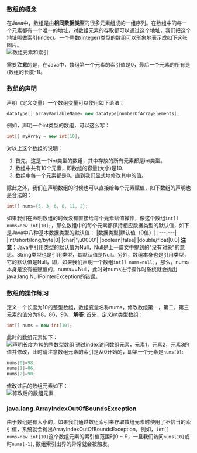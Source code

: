 ### 数组的概念
在Java中，数组是由**相同数据类型**的很多元素组成的一组序列。在数组中的每一个元素都有一个唯一的地址，对数组元素的存取都可以通过这个地址，我们把这个地址叫做索引(index)。一个整数(integer)类型的数组可以形象地表示成如下这张图片。  
![数组元素和索引](https://upload-images.jianshu.io/upload_images/5761673-0b32abde264f9827.png?imageMogr2/auto-orient/strip%7CimageView2/2/w/1240)

需要**注意**的是，在Java中，数组第一个元素的索引值是0，最后一个元素的所有是(数组的长度-1)。

### 数组的声明
声明（定义变量）一个数组变量可以使用如下语法：
```java
datatype[] arrayVariableName= new datatype[numberOfArrayElements];
```
例如，声明一个int类型的数组，可以这么写：
```java
int[] myArray = new int[10];
```
对以上这个数组的说明：
1. 首先，这是一个int类型的数组，其中存放的所有元素都是int类型。
2. 数组中共有10个元素，即数组的容量(大小)是10.
3. 数组中每一个元素都是0。直到我们显式地修改其中的值。

除此之外，我们在声明数组的时候也可以直接给每个元素赋值，如下数组的声明也是合法的：

```java
int[] nums={5, 3, 6, 8, 11, 2};
```

如果我们在声明数组的时候没有直接给每个元素赋值操作，像这个数组`int[] nums=new int[10];`，那么数组中的每个元素都保持相应数据类型的默认值，如下是Java中八种基本数据类型的默认值：
|数据类型|默认值（0值）|
|---|---|
|int/short/long/byte|0|
|char|'\u0000'|
|boolean|false|
|double/float|0.0|
**注意**：Java中引用类型的默认值为Null，Null是上一篇文中提到的"没有对象"的意思。String类型也是引用类型，其默认值是Null。另外，数组本身也是引用类型，它的默认值是Null，即，如果我们声明一个数组`int[] nums=null;`，那么，nums本身是没有被赋值的，nums==Null，此时对nums进行操作时系统就会抛出java.lang.NullPointerException的错误。

### 数组的操作练习
定义一个长度为10的整型数组，数组变量名称nums，修改数组第一，第二，第三元素的值分为98，86，90。
**解答**:
首先，定义int类型数组：
```java
int[] nums = new int[10];
```
此时的数组元素如下：  
![声明长度为10的整数型数组](https://upload-images.jianshu.io/upload_images/5761673-28da4ff8e4a877b5.png?imageMogr2/auto-orient/strip%7CimageView2/2/w/1240)
通过index访问数组元素，元素1，元素2，元素3的值并修改，此时请注意数组元素的索引是从0开始的，即第一个元素是`nums[0]`:
```java
nums[0]=98;
nums[1]=86;
nums[2]=90;
```
修改过后的数组元素如下：  
![修改后的数组元素](https://upload-images.jianshu.io/upload_images/5761673-fd2afd1f565d533c.png?imageMogr2/auto-orient/strip%7CimageView2/2/w/1240)
### java.lang.ArrayIndexOutOfBoundsException
由于数组是有大小的，如果我们通过数组索引来存取数组元素时使用了不恰当的索引值，系统就会抛出ArrayIndexOutOfBoundsException。例如，`int[] nums=new int[10]`这个数组元素的索引值范围时0 ~ 9，一旦我们访问`nums[10]`或时`nums[-1]`, 数组索引出界的异常就会被触发。


